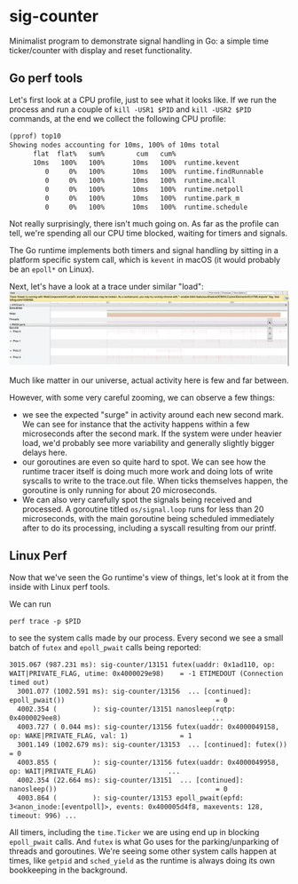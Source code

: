 # sig-counter

Minimalist program to demonstrate signal handling in Go: a simple time ticker/counter with display and reset functionality.

## Go perf tools

Let's first look at a CPU profile, just to see what it looks like. If we run the process and run a couple of `kill -USR1 $PID` and `kill -USR2 $PID` commands, at the end we collect the following CPU profile:
```
(pprof) top10
Showing nodes accounting for 10ms, 100% of 10ms total
      flat  flat%   sum%        cum   cum%
      10ms   100%   100%       10ms   100%  runtime.kevent
         0     0%   100%       10ms   100%  runtime.findRunnable
         0     0%   100%       10ms   100%  runtime.mcall
         0     0%   100%       10ms   100%  runtime.netpoll
         0     0%   100%       10ms   100%  runtime.park_m
         0     0%   100%       10ms   100%  runtime.schedule
```

Not really surprisingly, there isn't much going on. As far as the profile can tell, we're spending all our CPU time blocked, waiting for timers and signals.

The Go runtime implements both timers and signal handling by sitting in a platform specific system call, which is `kevent` in macOS (it would probably be an `epoll*` on Linux).

Next, let's have a look at a trace under similar "load":
![Trace](assets/trace-sig.webp)

Much like matter in our universe, actual activity here is few and far between. 

However, with some very careful zooming, we can observe a few things:
- we see the expected "surge" in activity around each new second mark. We can see for instance that the activity happens within a few microseconds after the second mark. If the system were under heavier load, we'd probably see more variability and generally slightly bigger delays here.
- our goroutines are even so quite hard to spot. We can see how the runtime tracer itself is doing much more work and doing lots of write syscalls to write to the trace.out file. When ticks themselves happen, the goroutine is only running for about 20 microseconds.
- We can also very carefully spot the signals being received and processed. A goroutine titled `os/signal.loop` runs for less than 20 microseconds, with the main goroutine being scheduled immediately after to do its processing, including a syscall resulting from our printf.

## Linux Perf

Now that we've seen the Go runtime's view of things, let's look at it from the inside with Linux perf tools.

We can run 
```
perf trace -p $PID
```

to see the system calls made by our process. Every second we see a small batch of `futex` and `epoll_pwait` calls being reported:
```
3015.067 (987.231 ms): sig-counter/13151 futex(uaddr: 0x1ad110, op: WAIT|PRIVATE_FLAG, utime: 0x4000029e98)    = -1 ETIMEDOUT (Connection timed out)
  3001.077 (1002.591 ms): sig-counter/13156  ... [continued]: epoll_pwait())                                      = 0
  4002.354 (         ): sig-counter/13151 nanosleep(rqtp: 0x4000029ee8)                                      ...
  4003.727 ( 0.044 ms): sig-counter/13156 futex(uaddr: 0x4000049158, op: WAKE|PRIVATE_FLAG, val: 1)             = 1
  3001.149 (1002.679 ms): sig-counter/13153  ... [continued]: futex())                                            = 0
  4003.855 (         ): sig-counter/13156 futex(uaddr: 0x4000049958, op: WAIT|PRIVATE_FLAG)                  ...
  4002.354 (22.664 ms): sig-counter/13151  ... [continued]: nanosleep())                                        = 0
  4003.864 (         ): sig-counter/13153 epoll_pwait(epfd: 3<anon_inode:[eventpoll]>, events: 0x400005d4f8, maxevents: 128, timeout: 996) ...
```

All timers, including the `time.Ticker` we are using end up in blocking `epoll_pwait` calls. And `futex` is what Go uses for the parking/unparking of threads and goroutines. We're seeing some other system calls happen at times, like `getpid` and `sched_yield` as the runtime is always doing its own bookkeeping in the background.

